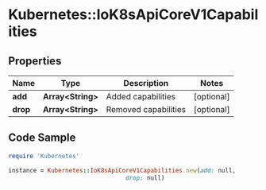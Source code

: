 # Kubernetes::IoK8sApiCoreV1Capabilities

## Properties

Name | Type | Description | Notes
------------ | ------------- | ------------- | -------------
**add** | **Array&lt;String&gt;** | Added capabilities | [optional] 
**drop** | **Array&lt;String&gt;** | Removed capabilities | [optional] 

## Code Sample

```ruby
require 'Kubernetes'

instance = Kubernetes::IoK8sApiCoreV1Capabilities.new(add: null,
                                 drop: null)
```


